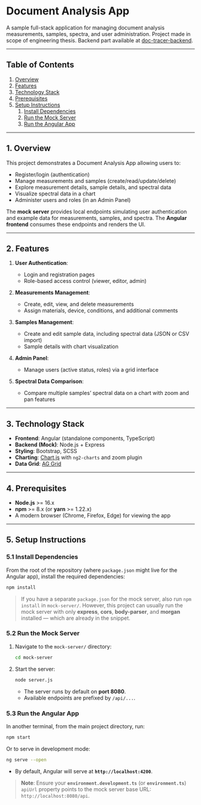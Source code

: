 # Document Analysis App

A sample full-stack application for managing document analysis measurements, samples, spectra, and user administration. Project made in scope of engineering thesis. Backend part available at [doc-tracer-backend](https://github.com/Mario-659/doc-tracer-backend).

---

## Table of Contents
1. [Overview](#overview)
2. [Features](#features)
3. [Technology Stack](#technology-stack)
4. [Prerequisites](#prerequisites)
5. [Setup Instructions](#setup-instructions)
    1. [Install Dependencies](#install-dependencies)
    2. [Run the Mock Server](#run-the-mock-server)
    3. [Run the Angular App](#run-the-angular-app)

---

## 1. Overview

This project demonstrates a Document Analysis App allowing users to:
- Register/login (authentication)
- Manage measurements and samples (create/read/update/delete)
- Explore measurement details, sample details, and spectral data
- Visualize spectral data in a chart
- Administer users and roles (in an Admin Panel)

The **mock server** provides local endpoints simulating user authentication and example data for measurements, samples, and spectra. The **Angular frontend** consumes these endpoints and renders the UI.

---

## 2. Features

1. **User Authentication**:
    - Login and registration pages
    - Role-based access control (viewer, editor, admin)

2. **Measurements Management**:
    - Create, edit, view, and delete measurements
    - Assign materials, device, conditions, and additional comments

3. **Samples Management**:
    - Create and edit sample data, including spectral data (JSON or CSV import)
    - Sample details with chart visualization

4. **Admin Panel**:
    - Manage users (active status, roles) via a grid interface

5. **Spectral Data Comparison**:
    - Compare multiple samples’ spectral data on a chart with zoom and pan features

---

## 3. Technology Stack

- **Frontend**: Angular (standalone components, TypeScript)
- **Backend (Mock)**: Node.js + Express
- **Styling**: Bootstrap, SCSS
- **Charting**: [Chart.js](https://www.chartjs.org/) with `ng2-charts` and zoom plugin
- **Data Grid**: [AG Grid](https://www.ag-grid.com/)

---

## 4. Prerequisites

- **Node.js** >= 16.x
- **npm** >= 8.x (or **yarn** >= 1.22.x)
- A modern browser (Chrome, Firefox, Edge) for viewing the app

---

## 5. Setup Instructions

### 5.1 Install Dependencies
From the root of the repository (where `package.json` might live for the Angular app), install the required dependencies:
```bash
npm install
```
> If you have a separate `package.json` for the mock server, also run `npm install` in `mock-server/`. However, this project can usually run the mock server with only **express**, **cors**, **body-parser**, and **morgan** installed — which are already in the snippet.

### 5.2 Run the Mock Server

1. Navigate to the `mock-server/` directory:
   ```bash
   cd mock-server
   ```
2. Start the server:
   ```bash
   node server.js
   ```
    - The server runs by default on **port 8080**.
    - Available endpoints are prefixed by `/api/...`.

### 5.3 Run the Angular App

In another terminal, from the main project directory, run:
```bash
npm start
```
Or to serve in development mode:
```bash
ng serve --open
```
- By default, Angular will serve at **`http://localhost:4200`**.

> **Note**: Ensure your **`environment.development.ts`** (or **`environment.ts`**) `apiUrl` property points to the mock server base URL: `http://localhost:8080/api`.
